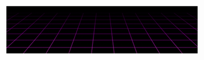 <img src="https://github.com/t0kyolover/t0kyolover/blob/main/github.gif"/>

<!---
t0kyolover/t0kyolover is a ✨ special ✨ repository because its `README.md` (this file) appears on your GitHub profile.
You can click the Preview link to take a look at your changes.
--->
